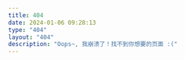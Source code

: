 ```yaml
---
title: 404
date: 2024-01-06 09:28:13
type: "404"
layout: "404"
description: "Oops~, 我崩溃了！找不到你想要的页面 :("
---
```

